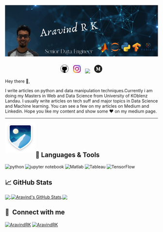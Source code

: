 <!--
**boun7yhunt3r/boun7yhunt3r** is a ✨ _special_ ✨ repository because its `README.md` (this file) appears on your GitHub profile.

Here are some ideas to get you started:

- 🔭 I’m currently working on ...
- 🌱 I’m currently learning ...
- 👯 I’m looking to collaborate on ...
- 🤔 I’m looking for help with ...
- 💬 Ask me about ...
- 📫 How to reach me: ...
- 😄 Pronouns: ...
- ⚡ Fun fact: ...
-->

# ![Boun7yhunt3er_header](https://github.com/boun7yhunt3r/boun7yhunt3r/blob/main/Aravind%20R%20K.png)


<p align='center'>
<a href="https://boun7yhunt3r.github.io/"><img height="30" src="https://github.com/boun7yhunt3r/boun7yhunt3r/blob/main/128-1280192_github-logo-png-github-png-transparent-png.png?raw=true"></a>&nbsp;&nbsp;
<a href="https://www.instagram.com/the_guy_standing_upside_down/"><img height="30" src="https://github.com/boun7yhunt3r/boun7yhunt3r/blob/main/Instagram-logo-transparent-PNG.png?raw=true"></a>&nbsp;&nbsp;
<a href="https://www.linkedin.com/in/aravind-r-k-739605122/"><img height="30" src="https://github.com/WaylonWalker/WaylonWalker/blob/main/icon/linkedin.png?raw=true"></a>&nbsp;&nbsp;
<a href="https://medium.com/@aravindrk"><img height="30" src="https://github.com/boun7yhunt3r/boun7yhunt3r/blob/main/free-medium-icon-2177-thumb.png"></a>
</p>




Hey there 👋,

I write articles on python and data manipulation techniques.Currently i am doing my Masters in Web and Data Science from University of KOblenz Landau. I usually write articles on tech suff and major topics in Data Science and Machine learning.  You can see a few on my articles on Medium and Linkedin. Hope you like my content and  show some ♥ on my medium page.

  ---
 
<p>
  <img width="100" height="100" align='left' src="https://github.com/boun7yhunt3r/boun7yhunt3r/blob/main/badge--acv-64.png?raw=true">&nbsp;&nbsp;
</p>
<br>
</br>


## 🔧 Languages & Tools
<p align='left'>
  <img src="https://github.com/boun7yhunt3r/boun7yhunt3r.github.io/blob/main/python.png" alt="python" width="40" height="40">
  <img src='https://github.com/boun7yhunt3r/boun7yhunt3r.github.io/blob/main/800px-Jupyter_logo.png' alt="jupyter notebook" width="40" height="40">
  <img src='https://github.com/boun7yhunt3r/boun7yhunt3r.github.io/blob/main/Matlab_Logo.png' height='30' width='auto' alt="Matlab">
   <img src="https://github.com/boun7yhunt3r/boun7yhunt3r.github.io/blob/main/Tableau-Emblem.png" alt="Tableau" width="auto" height="40"/>
   <img src="https://github.com/boun7yhunt3r/boun7yhunt3r.github.io/blob/main/Tensorflow_logo.png" alt="TensorFlow" width="40" height="40"/>
</p>

## &#x1f4c8; GitHub Stats
<a href="https://github.com/boun7yhunt3r/boun7yhunt3r">
  <img align="center" src="https://github-readme-stats.vercel.app/api/top-langs/?username=boun7yhunt3r&title_color=ffffff&text_color=c9cacc&icon_color=2bbc8a&bg_color=1d1f21&langs_count=3" />
</a>
<a href="https://github.com/boun7yhunt3r/boun7yhunt3r">
  <img align="center" src="https://github-readme-stats.vercel.app/api?username=boun7yhunt3r&show_icons=true&line_height=27&count_private=true&title_color=ffffff&text_color=c9cacc&icon_color=2bbc8a&bg_color=1d1f21" alt="Aravind's GitHub Stats" />
</a>
<a href="https://github.com/boun7yhunt3r/boun7yhunt3r">
   <img align="center" src="https://github-readme-stats.vercel.app/api/pin/?username=AashimaAhuja&repo=Masonary&title_color=ffffff&text_color=c9cacc&icon_color=2bbc8a&bg_color=1d1f21" />
</a>


## 🔗 &nbsp;**Connect with me**
<p align="left">
<a href="https://www.linkedin.com/in/aravind-r-k-739605122/" target="blank"><img align="center" src="https://raw.githubusercontent.com/rahuldkjain/github-profile-readme-generator/master/src/images/icons/Social/linked-in-alt.svg" alt="AravindRK" height="30" width="40" /></a>
<a href="https://www.instagram.com/the_guy_standing_upside_down/" target="blank"><img align="center" src="https://raw.githubusercontent.com/rahuldkjain/github-profile-readme-generator/master/src/images/icons/Social/instagram.svg" alt="AravindRK" height="30" width="40" /></a>


